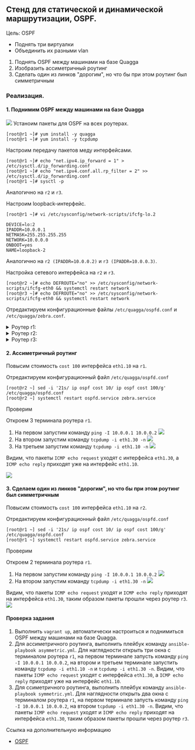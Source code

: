 ## Стенд для статической и динамической маршрутизации, OSPF.

Цель: OSPF
- Поднять три виртуалки
- Объединить их разными vlan
1. Поднять OSPF между машинами на базе Quagga
2. Изобразить ассиметричный роутинг
3. Сделать один из линков "дорогим", но что бы при этом роутинг был симметричным


### Реализация.

#### 1. Поднимим OSPF между машинами на базе Quagga
![](topology.jpeg)
Устаноим пакеты для OSPF на всех роутерах.
```
[root@r1 ~]# yum install -y quagga
[root@r1 ~]# yum install -y tcpdump
```

Настроим передачу пакетов меду интерфейсами.
```
[root@r1 ~]# echo "net.ipv4.ip_forward = 1" > /etc/sysctl.d/ip_forwarding.conf
[root@r1 ~]# echo "net.ipv4.conf.all.rp_filter = 2" >> /etc/sysctl.d/ip_forwarding.conf
[root@r1 ~]# sysctl -p
```
Аналогично на `r2` и `r3`.

Настроим loopback-интерфейс.
```
[root@r1 ~]# vi /etc/sysconfig/network-scripts/ifcfg-lo.2
```
```
DEVICE=lo:2
IPADDR=10.0.0.1
NETMASK=255.255.255.255
NETWORK=10.0.0.0
ONBOOT=yes
NAME=loopback-2
```
Аналогично на `r2 (IPADDR=10.0.0.2)` и `r3 (IPADDR=10.0.0.3)`.

Настройка сетевого интерфейса на `r2` и `r3`.
```
[root@r2 ~]# echo DEFROUTE="no" >> /etc/sysconfig/network-scripts/ifcfg-eth0 && systemctl restart network
[root@r3 ~]# echo DEFROUTE="no" >> /etc/sysconfig/network-scripts/ifcfg-eth0 && systemctl restart network
```
Отредактируем конфигурационные файлы `/etc/quagga/ospfd.conf` и `/etc/quagga/zebra.conf`.

<details>
  <summary>Роутер r1:</summary>

```
[root@r1 ~] vi /etc/quagga/ospfd.conf
! -*- ospf -*-
!
! OSPFd sample configuration file
!
!
!
log stdout
log file /var/log/quagga/ospfd.log
!
!
interface eth0
!
interface eth1
!
interface eth1.10
 ip ospf cost 10
 ip ospf hello-interval 3
 ip ospf dead-interval 10
!
interface eth1.30
 ip ospf cost 10
 ip ospf hello-interval 3
 ip ospf dead-interval 10
!
interface lo
!
router ospf
 ospf router-id 10.0.0.1
 network 10.0.0.1/32 area 1
 network 10.10.1.0/30 area 0
 network 10.10.3.0/30 area 0
 default-information originate
!
line vty
!
```

```
[root@r1 ~] vi /etc/quagga/zebra.conf
! -*- zebra -*-
!
! zebra sample configuration file
!
! $Id: zebra.conf.sample,v 1.1 2002/12/13 20:15:30 paul Exp $
!
hostname r1
!
interface eth0
 ipv6 nd suppress-ra
!
interface eth1
 ipv6 nd suppress-ra
!
interface lo
!
ip forwarding
!
log file /var/log/quagga/zebra.log
!
line vty
!
```
```
[root@r1 ~] systemctl restart ospfd.service zebra.service
```

</details>

<details>
  <summary>Роутер r2:</summary>

```
[root@r2 ~] vi /etc/quagga/ospfd.conf
! -*- ospf -*-
!
! OSPFd sample configuration file
!
!
!
log stdout
log file /var/log/quagga/ospfd.log
!
!
interface eth0
!
interface eth1
!
interface eth1.20
 ip ospf cost 10
 ip ospf hello-interval 3
 ip ospf dead-interval 10
!
interface eth1.10
 ip ospf cost 10
 ip ospf hello-interval 3
 ip ospf dead-interval 10
!
interface lo
!
router ospf
 ospf router-id 10.0.0.2
 network 10.0.0.2/32 area 1
 network 10.10.2.0/30 area 0
 network 10.10.1.0/30 area 0
 default-information originate
!
line vty
!
```

```
[root@r2 ~] vi /etc/quagga/zebra.conf
! -*- zebra -*-
!
! zebra sample configuration file
!
! $Id: zebra.conf.sample,v 1.1 2002/12/13 20:15:30 paul Exp $
!
hostname r2
!
interface eth0
 ipv6 nd suppress-ra
!
interface eth1
 ipv6 nd suppress-ra
!
interface lo
!
ip forwarding
!
log file /var/log/quagga/zebra.log
!
line vty
!
```
```
[root@r2 ~] systemctl restart ospfd.service zebra.service
```
</details>


<details>
  <summary>Роутер r3:</summary>

```
[root@r3 ~] vi /etc/quagga/ospfd.conf
! -*- ospf -*-
!
! OSPFd sample configuration file
!
!
!
log stdout
log file /var/log/quagga/ospfd.log
!
!
interface eth0
!
interface eth1
!
interface eth1.30
 ip ospf cost 10
 ip ospf hello-interval 3
 ip ospf dead-interval 10
!
interface eth1.20
 ip ospf cost 10
 ip ospf hello-interval 3
 ip ospf dead-interval 10
!
interface lo
!
router ospf
 ospf router-id 10.0.0.3
 network 10.0.0.3/32 area 1
 network 10.10.3.0/30 area 0
 network 10.10.2.0/30 area 0
 default-information originate
!
line vty
!
```

```
[root@r3 ~] vi /etc/quagga/zebra.conf
! -*- zebra -*-
!
! zebra sample configuration file
!
! $Id: zebra.conf.sample,v 1.1 2002/12/13 20:15:30 paul Exp $
!
hostname r3
!
interface eth0
 ipv6 nd suppress-ra
!
interface eth1
 ipv6 nd suppress-ra
!
interface lo
!
ip forwarding
!
log file /var/log/quagga/zebra.log
!
line vty
!
```
```
[root@r3 ~] systemctl restart ospfd.service zebra.service
```
</details>

#### 2. Ассиметричный роутинг

Повысим стоимость `cost 100` интерфейса `eth1.10` на `r1`.

Отредактируем конфигурационный файл `/etc/quagga/ospfd.conf`

```
[root@r2 ~] sed -i '21s/ ip ospf cost 10/ ip ospf cost 100/g' /etc/quagga/ospfd.conf
[root@r2 ~] systemctl restart ospfd.service zebra.service
```
Проверим

Откроем 3 терминала роутера `r1`.
1. На первом запустим команду `ping -I 10.0.0.1 10.0.0.2`
![](screenshots/1.png)
2. На втором запустим команду `tcpdump -i eth1.30 -n`
![](screenshots/2.png)
3. На третьем запустим команду `tcpdump -i eth1.10 -n`
![](screenshots/3.png)

Видим, что пакеты `ICMP echo request` уходят с интерфейса `eth1.30`, а `ICMP echo reply` приходят уже на интерфейс `eth1.10`.

![](topology1.jpeg)

#### 3. Сделаем один из линков "дорогим", но что бы при этом роутинг был симметричным

Повысим стоимость `cost 100` интерфейса `eth1.10` на `r2`.

Отредактируем конфигурационный файл `/etc/quagga/ospfd.conf`

```
[root@r1 ~] sed -i '21s/ ip ospf cost 10/ ip ospf cost 100/g' /etc/quagga/ospfd.conf
[root@r1 ~] systemctl restart ospfd.service zebra.service
```
Проверим

Откроем 2 терминала роутера `r1`.
1. На первом запустим команду `ping -I 10.0.0.1 10.0.0.2`
![](screenshots/4.png)
2. На втором запустим команду `tcpdump -i eth1.30 -n`
![](screenshots/5.png)

Видим, что пакеты `ICMP echo request` уходят и `ICMP echo reply` приходят на интерфейса `eth1.30`, таким образом пакеты прошли через роутер `r3`.
![](topology2.jpeg)

#### Проверка задания

1. Выполнить `vagrant up`, автоматически настроиться и поднимиться OSPF между машинами на базе Quagga.
2. Для ассиметричного роутинга, выполнить плейбук команду `ansible-playbook asymmetric.yml`. Для наглядности открыть три окна с терминалом роутера `r1`, на первом терминале запусть команду `ping -I 10.0.0.1 10.0.0.2`, на втором и третьем терминале запустить команду `tcpdump -i eth1.10 -n` и `tcpdump -i eth1.30 -n`. Видим, что пакеты `ICMP echo request` уходят с интерфейса `eth1.30`, а `ICMP echo reply` приходят уже на интерфейс `eth1.10`.
3. Для ссиметричного роутинга, выполнить плейбук команду `ansible-playbook symmetric.yml`. Для наглядности открыть два окна с терминалом роутера `r1`, на первом терминале запусть команду `ping -I 10.0.0.1 10.0.0.2`, на втором `tcpdump -i eth1.30 -n`. Видим, что пакеты `ICMP echo request` уходят и `ICMP echo reply` приходят на интерфейса `eth1.30`, таким образом пакеты прошли через роутер `r3`.

Ссылка на дополнительную информацию
- [OSPF](https://easy-network.ru/51-urok-31.html)
